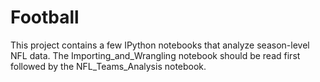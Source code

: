 # Football
This project contains a few IPython notebooks that analyze season-level NFL data. The Importing_and_Wrangling notebook should be read first followed by the NFL_Teams_Analysis notebook. 
